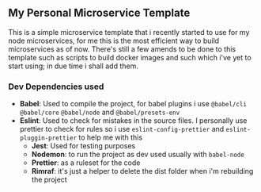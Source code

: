 ## My Personal Microservice Template

This is a simple microservice template that i recently started
to use for my node microservices, for me this is the most
efficient way to build microservices as of now. There's
still a few amends to be done to this template such as scripts
to build docker images and such which i've yet to start using;
in due time i shall add them.

### Dev Dependencies used
- **Babel**: Used to compile the project, for babel plugins i use `@babel/cli`
  `@babel/core` `@babel/node` and `@babel/presets-env`
- **Eslint**: Used to check for mistakes in the source files. I personally use
  prettier to check for rules so i use `eslint-config-prettier` and
  `eslint-pluggin-prettier` to help me with this
  - **Jest**: Used for testing purposes
  - **Nodemon**: to run the project as dev used usually with `babel-node`
  - **Prettier**: as a ruleset for the code
  - **Rimraf**: it's just a helper to delete the dist folder when i'm rebuilding
    the project
